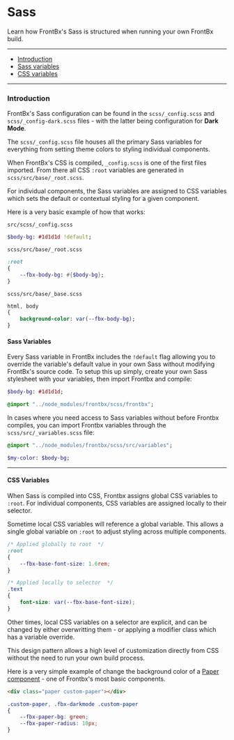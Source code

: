 # Sass

Learn how FrontBx's Sass is structured when running your own FrontBx build.

----

*	[Introduction](#introduction)
*	[Sass variables](#sass-variables)
*	[CSS variables](#css-variables)

----

### Introduction


FrontBx's Sass configuration can be found in the `scss/_config.scss` and `scss/_config-dark.scss` files - with the latter being configuration for **Dark Mode**.

The `scss/_config.scss` file houses all the primary Sass variables for everything from setting theme colors to styling individual components.

When FrontBx's CSS is compiled, `_config.scss` is one of the first files imported. From there all CSS `:root` variables are generated in `scss/src/base/_root.scss`.

For individual components, the Sass variables are assigned to CSS variables which sets the default or contextual styling for a given component.

Here is a very basic example of how that works:

```file-path
src/scss/_config.scss
```
```sass
$body-bg: #1d1d1d !default;
```

```file-path
scss/src/base/_root.scss
```
```sass
:root
{
	--fbx-body-bg: #{$body-bg};
}
```

```file-path
scss/src/base/_base.scss
```
```sass
html, body
{
    background-color: var(--fbx-body-bg);
}
```

#### Sass Variables

Every Sass variable in FrontBx includes the `!default` flag allowing you to override the variable's default value in your own Sass without modifying FrontBx's source code. To setup this up simply, create your own Sass stylesheet with your variables, then import Frontbx and compile:

```sass
$body-bg: #1d1d1d;

@import "../node_modules/frontbx/scss/frontbx";
```

In cases where you need access to Sass variables without before Frontbx compiles, you can import Frontbx variables through the `scss/src/_variables.scss` file:


```sass
@import "../node_modules/frontbx/scss/src/variables";

$my-color: $body-bg;
```

---


#### CSS Variables

When Sass is compiled into CSS, Frontbx assigns global CSS variables to `:root`. For individual components, CSS variables are assigned locally to their selector.

Sometime local CSS variables will reference a global variable. This allows a single global variable on `:root` to adjust styling across multiple components.

```css
/* Applied globally to root  */
:root
{
	--fbx-base-font-size: 1.6rem;
}

/* Applied locally to selector  */
.text
{
	font-size: var(--fbx-base-font-size);
}
```

Other times, local CSS variables on a selector are explicit, and can be changed by either overwritting them - or applying a modifier class which has a variable override.

This design pattern allows a high level of customization directly from CSS without the need to run your own build process.

Here is a very simple example of change the background color of a [Paper component](../../surfaces/paper/index.html) - one of Frontbx's most basic components.

<div class="code-content-example paper-example">
	<style scoped>
	.custom-paper, .fbx-darkmode .custom-paper
	{
	    --fbx-paper-bg: #7de3b5;
	    --fbx-paper-radius: 10px;
	}
	</style>
   	<div class="flex-row col-gaps-sm row-gaps-sm align-cols-center pole-sm ">
		<div class="paper paper-rounded raised-1 col col-3 custom-paper"></div>
    </div>
</div>


```html
<div class="paper custom-paper"></div>
```

```css
.custom-paper, .fbx-darkmode .custom-paper
{
    --fbx-paper-bg: green;
    --fbx-paper-radius: 10px;
}
```




